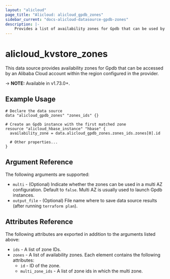 ```yaml
---
layout: "alicloud"
page_title: "Alicloud: alicloud_gpdb_zones"
sidebar_current: "docs-alicloud-datasource-gpdb-zones"
description: |-
    Provides a list of availability zones for Gpdb that can be used by an Alibaba Cloud account.
---
```


# alicloud\_kvstore\_zones

This data source provides availability zones for Gpdb that can be accessed by an Alibaba Cloud account within the region configured in the provider.

-> **NOTE:** Available in v1.73.0+.

## Example Usage

```
# Declare the data source
data "alicloud_gpdb_zones" "zones_ids" {}

# Create an Gpdb instance with the first matched zone
resource "alicloud_hbase_instance" "hbase" {
  availability_zone = data.alicloud_gpdb_zones.zones_ids.zones[0].id

  # Other properties...
}
```

## Argument Reference

The following arguments are supported:

* `multi` - (Optional) Indicate whether the zones can be used in a multi AZ configuration. Default to `false`. Multi AZ is usually used to launch Gpdb instances.
* `output_file` - (Optional) File name where to save data source results (after running `terraform plan`).

## Attributes Reference

The following attributes are exported in addition to the arguments listed above:

* `ids` - A list of zone IDs.
* `zones` - A list of availability zones. Each element contains the following attributes:
  * `id` - ID of the zone.
  * `multi_zone_ids` - A list of zone ids in which the multi zone.